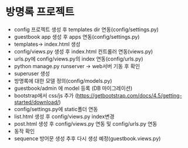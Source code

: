 # 방명록 프로젝트
- config 프로젝트 생성 후 templates dir 연동(config/settings.py)
- guestbook app 생성 후 apps 연동(config/settings.py)
- templates-> index.html 생성
- config/views.py 생성 후 index.html 컨트롤러 연동(views.py)
- urls.py에 config/views.py의 index 연동(config/urls.py)
- python manage.py runserver -> web서버 기동 후 확인
- superuser 생성
- 방명록에 대한 모델 정의(config/models.py)
- guestbook/admin 에 model 등록 (DB 마이그레이션)
- bootstrap에서 css/js 추가
(https://getbootstrap.com/docs/4.5/getting-started/download/)
- config/settings.py에 static폴더 연동
- list.html 생성 후 config/views.py index변경
- post.html 생성 후 config/views.py 연동 및 config/urls.py 연동
- 동작 확인
- sequence 방어문 생성 추후 다시 생성 예정(guestbook.views.py)

